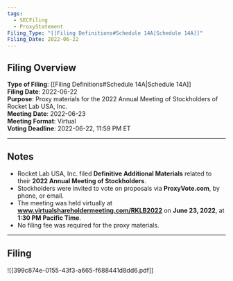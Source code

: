 ```yaml
---
tags:
  - SECFiling
  - ProxyStatement
Filing_Type: "[[Filing Definitions#Schedule 14A|Schedule 14A]]"
Filing_Date: 2022-06-22
---
```


## Filing Overview

**Type of Filing**: [[Filing Definitions#Schedule 14A|Schedule 14A]]  
**Filing Date**: 2022-06-22  
**Purpose**: Proxy materials for the 2022 Annual Meeting of Stockholders of Rocket Lab USA, Inc.  
**Meeting Date**: 2022-06-23  
**Meeting Format**: Virtual  
**Voting Deadline**: 2022-06-22, 11:59 PM ET  

---

## Notes

- Rocket Lab USA, Inc. filed **Definitive Additional Materials** related to their **2022 Annual Meeting of Stockholders**.
- Stockholders were invited to vote on proposals via **ProxyVote.com**, by phone, or email.
- The meeting was held virtually at **www.virtualshareholdermeeting.com/RKLB2022** on **June 23, 2022**, at **1:30 PM Pacific Time**.
- No filing fee was required for the proxy materials.  

---

## Filing

![[399c874e-0155-43f3-a665-f688441d8dd6.pdf]]
